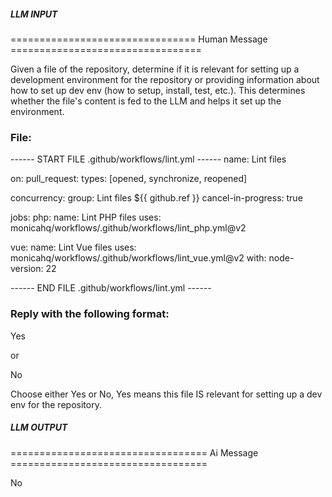 ##### LLM INPUT #####
================================ Human Message =================================

Given a file of the repository, determine if it is relevant for setting up a development environment for the repository or providing information about how to set up dev env (how to setup, install, test, etc.). This determines whether the file's content is fed to the LLM and helps it set up the environment.

### File:
------ START FILE .github/workflows/lint.yml ------
name: Lint files

on:
  pull_request:
    types: [opened, synchronize, reopened]

concurrency:
  group: Lint files ${{ github.ref }}
  cancel-in-progress: true

jobs:
  php:
    name: Lint PHP files
    uses: monicahq/workflows/.github/workflows/lint_php.yml@v2

  vue:
    name: Lint Vue files
    uses: monicahq/workflows/.github/workflows/lint_vue.yml@v2
    with:
      node-version: 22

------ END FILE .github/workflows/lint.yml ------

### Reply with the following format:

<rel>Yes</rel>

or

<rel>No</rel>

Choose either Yes or No, Yes means this file IS relevant for setting up a dev env for the repository.

##### LLM OUTPUT #####
================================== Ai Message ==================================

<rel>No</rel>